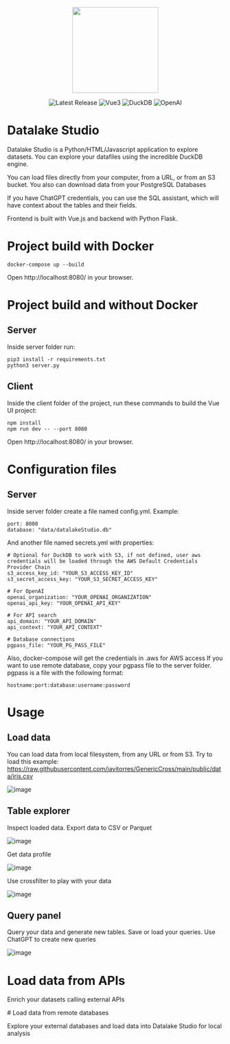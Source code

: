 <div align="center">
<img src="https://github.com/javitorres/datalakeStudio/assets/4235424/462ac5ee-21a8-4a75-b3bc-cf90d36089b4" height="200">
</div>

<p align="center">
    <img src="https://img.shields.io/badge/Version-1.0.0-red" alt="Latest Release">
    <img src="https://img.shields.io/badge/Vue-3.3.4-blue" alt="Vue3">
    <img src="https://img.shields.io/badge/DuckDB-0.9.2-yellow" alt="DuckDB">
    <img src="https://img.shields.io/badge/OpenAI-0.27.6-green" alt="OpenAI">
</p>


# Datalake Studio
Datalake Studio is a Python/HTML/Javascript application to explore datasets. You can explore your datafiles using the incredible DuckDB engine. 

You can load files directly from your computer, from a URL, or from an S3 bucket. You also can download data from your PostgreSQL Databases

If you have ChatGPT credentials, you can use the SQL assistant, which will have context about the tables and their fields.

Frontend is built with Vue.js and backend with Python Flask.


# Project build with Docker


```
docker-compose up --build
```

Open http://localhost:8080/ in your browser.

# Project build and without Docker

## Server

Inside server folder run:
```
pip3 install -r requirements.txt
python3 server.py
```

## Client

Inside the client folder of the project, run these commands to build the Vue UI project:

```
npm install
npm run dev -- --port 8080
```

Open http://localhost:8080/ in your browser.

# Configuration files

## Server

Inside server folder create a file named config.yml. Example:

```
port: 8000
database: "data/datalakeStudio.db"
```

And another file named secrets.yml with properties:

```
# Optional for DuckDB to work with S3, if not defined, user aws credentials will be loaded through the AWS Default Credentials Provider Chain
s3_access_key_id: "YOUR_S3_ACCESS_KEY_ID"
s3_secret_access_key: "YOUR_S3_SECRET_ACCESS_KEY"

# For OpenAI
openai_organization: "YOUR_OPENAI_ORGANIZATION"
openai_api_key: "YOUR_OPENAI_API_KEY"

# For API search
api_domain: "YOUR_API_DOMAIN"
api_context: "YOUR_API_CONTEXT"

# Database connections
pgpass_file: "YOUR_PG_PASS_FILE"

```

Also, docker-compose will get the credentials in .aws for AWS access
If you want to use remote database, copy your pgpass file to the server folder. pgpass is a file with the following format:


```
hostname:port:database:username:password
```
# Usage

## Load data

You can load data from local filesystem, from any URL or from S3. 
Try to load this example: https://raw.githubusercontent.com/javitorres/GenericCross/main/public/data/iris.csv

![image](https://github.com/javitorres/datalakeStudio/assets/4235424/60c9761f-8f2f-42ee-819d-4b315566e57d)

## Table explorer

Inspect loaded data. Export data to CSV or Parquet

![image](https://github.com/javitorres/datalakeStudio/assets/4235424/6994281c-d59a-4962-8337-6248239ec35f)

Get data profile

![image](https://github.com/javitorres/datalakeStudio/assets/4235424/34a260d5-396a-4e08-a782-e26f0067e75f)

Use crossfilter to play with your data

![image](https://github.com/javitorres/datalakeStudio/assets/4235424/2e08c714-7f03-4610-9e92-7151fd42cf7b)


## Query panel

Query your data and generate new tables. Save or load your queries. Use ChatGPT to create new queries

![image](https://github.com/javitorres/datalakeStudio/assets/4235424/1ae4eb9a-15db-4f4b-b6c6-170635cdd2d1)


# Load data from APIs

Enrich your datasets calling external APIs

# Load data from remote databases

Explore your external databases and load data into Datalake Studio for local analysis





